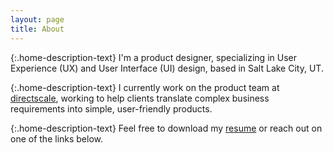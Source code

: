 ```yaml
---
layout: page
title: About
---
```

{:.home-description-text}
I'm a product designer, specializing in User Experience (UX) and User Interface (UI) design, based in Salt Lake City, UT.

{:.home-description-text}
I currently work on the product team at [directscale](https://www.directscale.com), working to help clients translate complex business requirements into simple, user-friendly products.

{:.home-description-text}
Feel free to download my [resume]({{site.github.url}}/assets/portfolio.pdf) or reach out on one of the links below.
